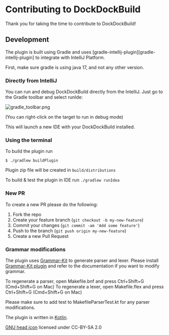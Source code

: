 
Contributing to DockDockBuild
==========================

Thank you for taking the time to contribute to DockDockBuild!

Development
--------------------------------------------

The plugin is built using Gradle and uses [gradle-intellij-plugin][gradle-intellij-plugin] to integrate with IntelliJ Platform.

First, make sure gradle is using java 17, and not any other version.

### Directly from IntelliJ
You can run and debug DockDockBuild directly from the IntelliJ.
Just go to the Gradle toolbar and select runIde:

![gradle_toolbar.png](https://github.com/intuit/DockDockBuild/blob/master/images/gradle_toolbar.png?raw=true)

(You can right-click on the target to run in debug mode)

This will launch a new IDE with your DockDockBuild installed.

### Using the terminal
To build the plugin run

```
$ ./gradlew buildPlugin
```

Plugin zip file will be created in `build/distributions`

To build & test the plugin in IDE run `./gradlew runIdea`


### New PR
To create a new PR please do the following:
1. Fork the repo
2. Create your feature branch (`git checkout -b my-new-feature`)
3. Commit your changes (`git commit -am 'Add some feature'`)
4. Push to the branch (`git push origin my-new-feature`)
5. Create a new Pull Request

### Grammar modifications

The plugin uses [Grammar-Kit][Grammar-Kit] to generate parser and lexer. Please install [Grammar-Kit plugin][Grammar-Kit plugin] and refer to the documentation if you want to modify grammar.

To regenerate a parser, open Makefile.bnf and press Ctrl+Shift+G (Cmd+Shift+G on Mac)
To regenerate a lexer, open Makefile.flex and press Ctrl+Shift+G (Cmd+Shift+G on Mac)

Please make sure to add test to MakefileParserTest.kt for any parser modifications.

The plugin is written in [Kotlin](http://kotlinlang.org/).

[GNU head icon](https://www.gnu.org/graphics/heckert_gnu.html) licensed under CC-BY-SA 2.0

[Grammar-Kit]:https://github.com/jetbrains/grammar-kit
[Grammar-Kit plugin]:https://plugins.jetbrains.com/plugin/6606-grammar-kit
